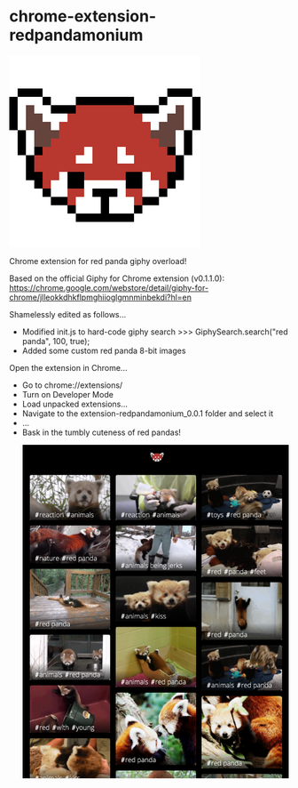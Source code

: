 # chrome-extension-redpandamonium

![Alt text](/images/redpanda.png?raw=true "Red Pandamonium")

Chrome extension for red panda giphy overload! 

Based on the official Giphy for Chrome extension (v0.1.1.0): https://chrome.google.com/webstore/detail/giphy-for-chrome/jlleokkdhkflpmghiioglgmnminbekdi?hl=en

Shamelessly edited as follows...
<ul>
<li>Modified init.js to hard-code giphy search >>> GiphySearch.search("red panda", 100, true);</li>
<li>Added some custom red panda 8-bit images</li>
</ul>

Open the extension in Chrome...
<ul>
<li>Go to chrome://extensions/</li>
<li>Turn on Developer Mode</li> 
<li>Load unpacked extensions...</li>
<li>Navigate to the extension-redpandamonium_0.0.1 folder and select it</li>
<li>...</li>
<li>Bask in the tumbly cuteness of red pandas!</li>

![Alt text](/images/redpandamonium.png?raw=true "Red Pandamonium")
